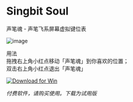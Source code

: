 # Singbit Soul
声笔魂 - 声笔飞系屏幕虚拟键位表  
  
![image](https://github.com/isPoto/Singbit/assets/59009389/9fc26fc1-6c81-4c7d-b169-cf89ff590206)



  
用法  
拖拽右上角小红点移动「声笔魂」到你喜欢的位置；  
双击右上角小红点退出「声笔魂」  


<a href="https://github.com/isPoto/SingbitSoul/releases/download/0/SingbitSoulByPotoVersion9.zip" target="blank"><img border="0" src="https://user-images.githubusercontent.com/59009389/209811676-4efe1313-5e2a-476c-856b-537c7ba196e7.png" alt="Download for Win" title="Download for Win"></a>


*付费软件，请购买使用。下载为试用版*
